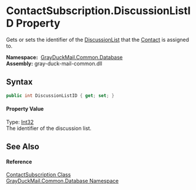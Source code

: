 ContactSubscription.DiscussionListID Property
=============================================
Gets or sets the identifier of the [DiscussionList][1] that the [Contact][2] is assigned to.

  **Namespace:**  [GrayDuckMail.Common.Database][3]  
  **Assembly:** gray-duck-mail-common.dll

Syntax
------

```csharp
public int DiscussionListID { get; set; }
```

#### Property Value
Type: [Int32][4]  
 The identifier of the discussion list. 

See Also
--------

#### Reference
[ContactSubscription Class][5]  
[GrayDuckMail.Common.Database Namespace][3]  

[1]: DiscussionList.md
[2]: Contact.md
[3]: ../README.md
[4]: https://docs.microsoft.com/dotnet/api/system.int32
[5]: README.md